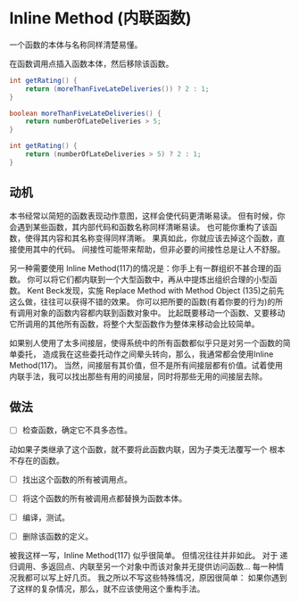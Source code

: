 # Inline Method (内联函数)

一个函数的本体与名称同样清楚易懂。

在函数调用点插入函数本体，然后移除该函数。
```java
int getRating() {
    return (moreThanFiveLateDeliveries()) ? 2 : 1;
}

boolean moreThanFiveLateDeliveries() {
    return numberOfLateDeliveries > 5;
}
```

```java
int getRating() {
    return (numberOfLateDeliveries > 5) ? 2 : 1;
}

```

## 动机

本书经常以简短的函数表现动作意图，这样会使代码更清晰易读。 
但有时候，你会遇到某些函数，其内部代码和函数名称同样清晰易读。
也可能你重构了该函数，使得其内容和其名称变得同样清晰。
果真如此，你就应该去掉这个函数，直接使用其中的代码。
间接性可能带来帮助，但非必要的间接性总是让人不舒服。

另一种需要使用 Inline Method(117)的情况是：你手上有一群组织不甚合理的函数。
你可以将它们都内联到一个大型函数中，再从中提炼出组织合理的小型函数。
Kent Beck发现，实施 Replace Method with Method Object (135)之前先这么做，往往可以获得不错的效果。
你可以把所要的函数(有着你要的行为)的所有调用对象的函数内容都内联到函数对象中。
比起既要移动一个函数、又要移动它所调用的其他所有函数，将整个大型函数作为整体来移动会比较简单。

如果别人使用了太多间接层，使得系统中的所有函数都似乎只是对另一个函数的简单委托，
造成我在这些委托动作之间晕头转向，那么，我通常都会使用Inline Method(117)。
当然，间接层有其价值，但不是所有间接层都有价值。试着使用内联手法，我可以找出那些有用的间接层，同时将那些无用的间接层去除。

## 做法

-[ ] 检查函数，确定它不具多态性。

动如果子类继承了这个函数，就不要将此函数内联，因为子类无法覆写一个
根本不存在的函数。

-[ ] 找出这个函数的所有被调用点。

-[ ] 将这个函数的所有被调用点都替换为函数本体。
-[ ] 编译，测试。

-[ ] 删除该函数的定义。

被我这样一写，Inline Method(117) 似乎很简单。
但情况往往并非如此。
对于 递归调用、多返回点、内联至另一个对象中而该对象并无提供访问函数...
每一种情况我都可以写上好几页。
我之所以不写这些特殊情况，原因很简单：
如果你遇到了这样的复杂情况，那么，就不应该使用这个重构手法。




